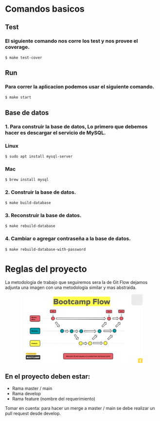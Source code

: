 # Comandos basicos
## Test
### El siguiente comando nos corre los test y nos provee el coverage.
```sh
$ make test-cover
```
## Run
### Para correr la aplicacion podemos usar el siguiente comando.
```sh
$ make start
```

## Base de datos
### 1.  Para construir la base de datos, Lo primero que debemos hacer es descargar el servicio de MySQL.

### Linux

```sh
$ sudo apt install mysql-server
```

### Mac

```sh
$ brew install mysql
```

### 2.  Construir la base de datos.

```sh
$ make build-database
```
### 3.  Reconstruir la base de datos.
```sh
$ make rebuild-database
```
### 4.  Cambiar o agregar contraseña a la base de datos.
```sh
$ make rebuild-database-with-password
```

# Reglas del proyecto
La metodologia de trabajo que seguiremos sera la de Git Flow dejamos adjunta una imagen con una metodologia similar y mas abstraida.

<div align="center">
    <img src="./bootcampflow.png" width="400px"</img> 
</div>

## En el proyecto deben estar:
* Rama master / main 
* Rama develop
* Rama feature (nombre del requerimiento)


Tomar en cuenta: para hacer un merge a master / main se debe realizar un pull request desde develop.